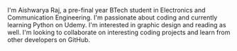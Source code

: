 I'm Aishwarya Raj, a pre-final year BTech student in Electronics and Communication Engineering. 
I'm passionate about coding and currently learning Python on Udemy. I'm interested in 
graphic design and reading as well. I'm looking to collaborate on interesting coding projects 
and learn from other developers on GitHub.

<!---
Aizz30/Aizz30 is a ✨ special ✨ repository because its `README.md` (this file) appears on your GitHub profile.
You can click the Preview link to take a look at your changes.
--->
